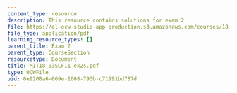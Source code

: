 ```yaml
---
content_type: resource
description: This resource contains solutions for exam 2.
file: https://ol-ocw-studio-app-production.s3.amazonaws.com/courses/18-03sc-differential-equations-fall-2011/6e9208a6669e1608793bc71991bd787d_MIT18_03SCF11_ex2s.pdf
file_type: application/pdf
learning_resource_types: []
parent_title: Exam 2
parent_type: CourseSection
resourcetype: Document
title: MIT18_03SCF11_ex2s.pdf
type: OCWFile
uid: 6e9208a6-669e-1608-793b-c71991bd787d
---
```

